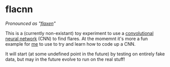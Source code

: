# flacnn

_Pronounced as "[flaxen](https://www.google.co.uk/search?q=Dictionary#dobs=flaxen)"_

This is a (currently non-existant) toy experiment to use a [convolutional neural network](https://en.wikipedia.org/wiki/Convolutional_neural_network) (CNN) to find flares. At the momemnt 
it's more a fun example for [me](https://github.com/mattpitkin/) to use to try and learn how to code up a CNN.

It will start (at some undefined point in the future) by testing on entirely fake data, but may in the future evolve to run
on the real stuff!
